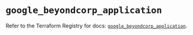 # `google_beyondcorp_application`

Refer to the Terraform Registry for docs: [`google_beyondcorp_application`](https://registry.terraform.io/providers/hashicorp/google/6.30.0/docs/resources/beyondcorp_application).
